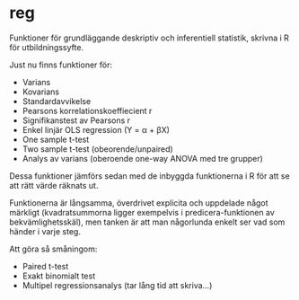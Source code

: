# reg
Funktioner för grundläggande deskriptiv och inferentiell statistik, skrivna i R för utbildningssyfte.

Just nu finns funktioner för:

- Varians
- Kovarians
- Standardavvikelse
- Pearsons korrelationskoeffiecient r
- Signifikanstest av Pearsons r
- Enkel linjär OLS regression (Y = α + βX)
- One sample t-test
- Two sample t-test (obeorende/unpaired)
- Analys av varians (oberoende one-way ANOVA med tre grupper)

Dessa funktioner jämförs sedan med de inbyggda funktionerna i R för att se att rätt värde räknats ut.

Funktionerna är långsamma, överdrivet explicita och uppdelade något märkligt (kvadratsummorna ligger exempelvis i predicera-funktionen av bekvämlighetsskäl), men tanken är att man någorlunda enkelt ser vad som händer i varje steg.

Att göra så småningom:

 - Paired t-test
 - Exakt binomialt test
 - Multipel regressionsanalys (tar lång tid att skriva...)
